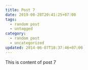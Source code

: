 ```yaml
---
title: Post 7
date: 2019-08-28T20:41:25+07:00
tags:
  - random post
  - untagged
category:
  - random post
  - uncategorized
updated: 2014-06-07T18:37:46+07:00
---
```

This is content of post 7